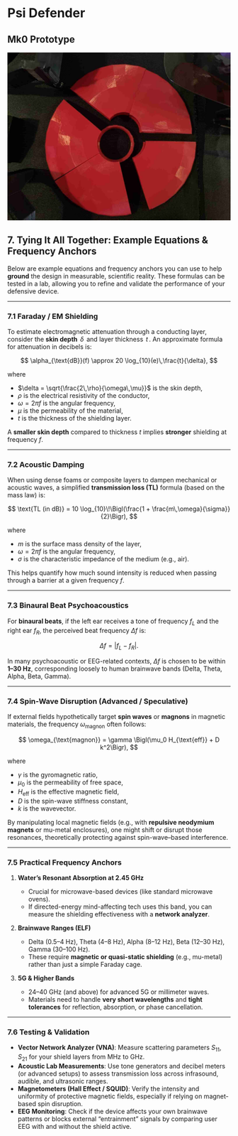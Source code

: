 # Psi Defender

## Mk0 Prototype
![banner_image](IMG_9328_resized.jpeg)

## 7. Tying It All Together: Example Equations & Frequency Anchors

Below are example equations and frequency anchors you can use to help **ground** the design in measurable, scientific reality. These formulas can be tested in a lab, allowing you to refine and validate the performance of your defensive device.

---

### 7.1 Faraday / EM Shielding

To estimate electromagnetic attenuation through a conducting layer, consider the **skin depth** $\,\delta\,$ and layer thickness $\,t\,$. An approximate formula for attenuation in decibels is:

$$
\alpha_{\text{dB}}(f) \approx 20 \log_{10}(e)\,\frac{t}{\delta},
$$

where

- $\delta = \sqrt{\frac{2\,\rho}{\omega\,\mu}}$ is the skin depth,
- $\rho$ is the electrical resistivity of the conductor,
- $\omega = 2\pi f$ is the angular frequency,
- $\mu$ is the permeability of the material,
- $t$ is the thickness of the shielding layer.

A **smaller skin depth** compared to thickness $t$ implies **stronger** shielding at frequency $f$.

---

### 7.2 Acoustic Damping

When using dense foams or composite layers to dampen mechanical or acoustic waves, a simplified **transmission loss (TL)** formula (based on the mass law) is:

$$
\text{TL (in dB)} = 10 \log_{10}\!\Bigl(\frac{1 + \frac{m\,\omega}{\sigma}}{2}\Bigr),
$$

where

- $m$ is the surface mass density of the layer,
- $\omega = 2\pi f$ is the angular frequency,
- $\sigma$ is the characteristic impedance of the medium (e.g., air).

This helps quantify how much sound intensity is reduced when passing through a barrier at a given frequency $f$.

---

### 7.3 Binaural Beat Psychoacoustics

For **binaural beats**, if the left ear receives a tone of frequency $f_L$ and the right ear $f_R$, the perceived beat frequency $\Delta f$ is:

$$
\Delta f = |f_L - f_R|.
$$

In many psychoacoustic or EEG-related contexts, $\Delta f$ is chosen to be within **1–30 Hz**, corresponding loosely to human brainwave bands (Delta, Theta, Alpha, Beta, Gamma).

---

### 7.4 Spin-Wave Disruption (Advanced / Speculative)

If external fields hypothetically target **spin waves** or **magnons** in magnetic materials, the frequency $\omega_{\text{magnon}}$ often follows:

$$
\omega_{\text{magnon}} = \gamma \Bigl(\mu_0 H_{\text{eff}} + D k^2\Bigr),
$$

where

- $\gamma$ is the gyromagnetic ratio,
- $\mu_0$ is the permeability of free space,
- $H_{\text{eff}}$ is the effective magnetic field,
- $D$ is the spin-wave stiffness constant,
- $k$ is the wavevector.

By manipulating local magnetic fields (e.g., with **repulsive neodymium magnets** or mu-metal enclosures), one might shift or disrupt those resonances, theoretically protecting against spin-wave–based interference.

---

### 7.5 Practical Frequency Anchors

1. **Water’s Resonant Absorption at 2.45 GHz**  
   - Crucial for microwave-based devices (like standard microwave ovens).  
   - If directed-energy mind-affecting tech uses this band, you can measure the shielding effectiveness with a **network analyzer**.

2. **Brainwave Ranges (ELF)**  
   - Delta (0.5–4 Hz), Theta (4–8 Hz), Alpha (8–12 Hz), Beta (12–30 Hz), Gamma (30–100 Hz).  
   - These require **magnetic or quasi-static shielding** (e.g., mu-metal) rather than just a simple Faraday cage.

3. **5G & Higher Bands**  
   - 24–40 GHz (and above) for advanced 5G or millimeter waves.  
   - Materials need to handle **very short wavelengths** and **tight tolerances** for reflection, absorption, or phase cancellation.

---

### 7.6 Testing & Validation

- **Vector Network Analyzer (VNA)**: Measure scattering parameters $S_{11}$, $S_{21}$ for your shield layers from MHz to GHz.  
- **Acoustic Lab Measurements**: Use tone generators and decibel meters (or advanced setups) to assess transmission loss across infrasound, audible, and ultrasonic ranges.  
- **Magnetometers (Hall Effect / SQUID)**: Verify the intensity and uniformity of protective magnetic fields, especially if relying on magnet-based spin disruption.  
- **EEG Monitoring**: Check if the device affects your own brainwave patterns or blocks external “entrainment” signals by comparing user EEG with and without the shield active.
